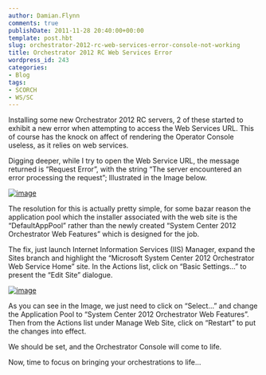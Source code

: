 ```yaml
---
author: Damian.Flynn
comments: true
publishDate: 2011-11-28 20:40:00+00:00
template: post.hbt
slug: orchestrator-2012-rc-web-services-error-console-not-working
title: Orchestrator 2012 RC Web Services Error
wordpress_id: 243
categories:
- Blog
tags:
- SCORCH
- WS/SC
---
```


Installing some new Orchestrator 2012 RC servers, 2 of these started to exhibit a new error when attempting to access the Web Services URL. This of course has the knock on affect of rendering the Operator Console useless, as it relies on web services.

Digging deeper, while I try to open the Web Service URL, the message returned is “Request Error”, with the string “The server encountered an error processing the request”; Illustrated in the Image below.

[![image](http://blogstorage.damianflynn.com/wp-content/uploads/2011/12/image_thumb.png)](http://blogstorage.damianflynn.com/wp-content/uploads/2011/12/image.png)

The resolution for this is actually pretty simple, for some bazar reason the application pool which the installer associated with the web site is the “DefaultAppPool” rather than the newly created “System Center 2012 Orchestrator Web Features” which is designed for the job.

The fix, just launch Internet Information Services (IIS) Manager, expand the Sites branch and highlight the “Microsoft System Center 2012 Orchestrator Web Service Home” site. In the Actions list, click on “Basic Settings…” to present the “Edit Site” dialogue.

[![image](http://blogstorage.damianflynn.com/wp-content/uploads/2011/12/image_thumb1.png)](http://blogstorage.damianflynn.com/wp-content/uploads/2011/12/image1.png)

As you can see in the Image, we just need to click on “Select…” and change the Application Pool to “System Center 2012 Orchestrator Web Features”. Then from the Actions list under Manage Web Site, click on “Restart” to put the changes into effect.

We should be set, and the Orchestrator Console will come to life.

Now, time to focus on bringing your orchestrations to life…
